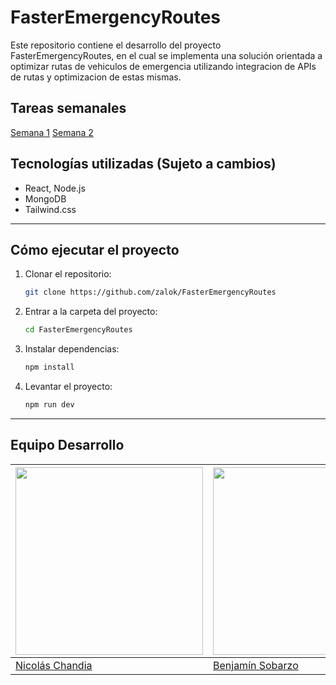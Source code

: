 # FasterEmergencyRoutes

Este repositorio contiene el desarrollo del proyecto FasterEmergencyRoutes, en el cual se implementa una solución orientada a optimizar rutas de vehiculos de emergencia utilizando integracion de APIs de rutas y optimizacion de estas mismas.

## Tareas semanales
[Semana 1](Tareas%20semanales/Semana1)
[Semana 2](Tareas%20semanales/Semana2)

## Tecnologías utilizadas (Sujeto a cambios)
- React, Node.js
- MongoDB
- Tailwind.css

---

## Cómo ejecutar el proyecto
1. Clonar el repositorio:
   ```bash
   git clone https://github.com/zalok/FasterEmergencyRoutes
   ```
2. Entrar a la carpeta del proyecto:
    ```bash
    cd FasterEmergencyRoutes
    ```
3. Instalar dependencias:
    ```bash
    npm install
    ```
4. Levantar el proyecto:
    ```bash
    npm run dev
    ```

---

## Equipo Desarrollo

| <a href="https://github.com/zalok"><img src="https://avatars.githubusercontent.com/u/74801004?v=4" width="300"/></a> | <a href="https://github.com/blosttt"><img src="https://avatars.githubusercontent.com/u/111206726?v=4" width="300"/></a> | <a href="https://github.com/Oricalco"><img src="https://avatars.githubusercontent.com/u/74798536?v=4" width="300"/></a> |
|---|---|---|
| [Nicolás Chandia](https://github.com/zalok) | [Benjamín Sobarzo](https://github.com/blosttt) | [Sebastián Cisternas](https://github.com/Oricalco) |


